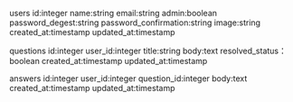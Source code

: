 users
    id:integer
    name:string
    email:string
    admin:boolean
    password_degest:string
    password_confirmation:string
    image:string
    created_at:timestamp
    updated_at:timestamp

questions
    id:integer
    user_id:integer
    title:string
    body:text
    resolved_status：boolean
    created_at:timestamp
    updated_at:timestamp

answers
    id:integer
    user_id:integer
    question_id:integer
    body:text
    created_at:timestamp
    updated_at:timestamp
    